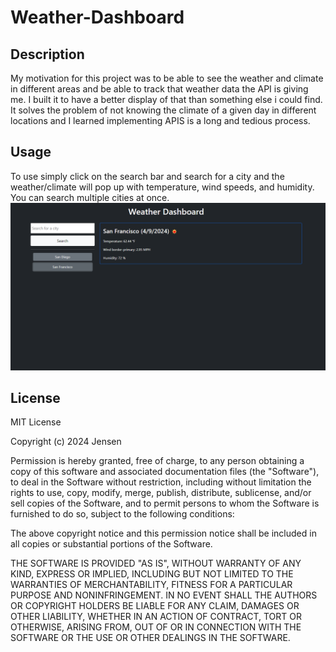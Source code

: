 # Weather-Dashboard

## Description

My motivation for this project was to be able to see the weather and climate in different areas and be able to track that weather data the API is giving me. I built it to have a better display of that than something else i could find. It solves the problem of not knowing the climate of a given day in different locations and I learned implementing APIS is a long and tedious process.

## Usage

To use simply click on the search bar and search for a city and the weather/climate will pop up with temperature, wind speeds, and humidity. You can search multiple cities at once.
![Screenshot](./assets/weather.png "Deployed Web App")
## License 

MIT License

Copyright (c) 2024 Jensen

Permission is hereby granted, free of charge, to any person obtaining a copy
of this software and associated documentation files (the "Software"), to deal
in the Software without restriction, including without limitation the rights
to use, copy, modify, merge, publish, distribute, sublicense, and/or sell
copies of the Software, and to permit persons to whom the Software is
furnished to do so, subject to the following conditions:

The above copyright notice and this permission notice shall be included in all
copies or substantial portions of the Software.

THE SOFTWARE IS PROVIDED "AS IS", WITHOUT WARRANTY OF ANY KIND, EXPRESS OR
IMPLIED, INCLUDING BUT NOT LIMITED TO THE WARRANTIES OF MERCHANTABILITY,
FITNESS FOR A PARTICULAR PURPOSE AND NONINFRINGEMENT. IN NO EVENT SHALL THE
AUTHORS OR COPYRIGHT HOLDERS BE LIABLE FOR ANY CLAIM, DAMAGES OR OTHER
LIABILITY, WHETHER IN AN ACTION OF CONTRACT, TORT OR OTHERWISE, ARISING FROM,
OUT OF OR IN CONNECTION WITH THE SOFTWARE OR THE USE OR OTHER DEALINGS IN THE
SOFTWARE.
